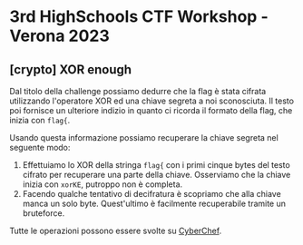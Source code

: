 # 3rd HighSchools CTF Workshop - Verona 2023

## [crypto] XOR enough

Dal titolo della challenge possiamo dedurre che la flag è stata cifrata utilizzando l'operatore XOR ed una chiave segreta a noi sconosciuta.
Il testo poi fornisce un ulteriore indizio in quanto ci ricorda il formato della flag, che inizia con `flag{`.

Usando questa informazione possiamo recuperare la chiave segreta nel seguente modo:

1. Effettuiamo lo XOR della stringa `flag{` con i primi cinque bytes del testo cifrato per recuperare una parte della chiave. Osserviamo che la chiave inizia con `xorKE`, putroppo non è completa.
2. Facendo qualche tentativo di decifratura è scopriamo che alla chiave manca un solo byte. Quest'ultimo è facilmente recuperabile tramite un bruteforce.

Tutte le operazioni possono essere svolte su [CyberChef](https://gchq.github.io/CyberChef).
